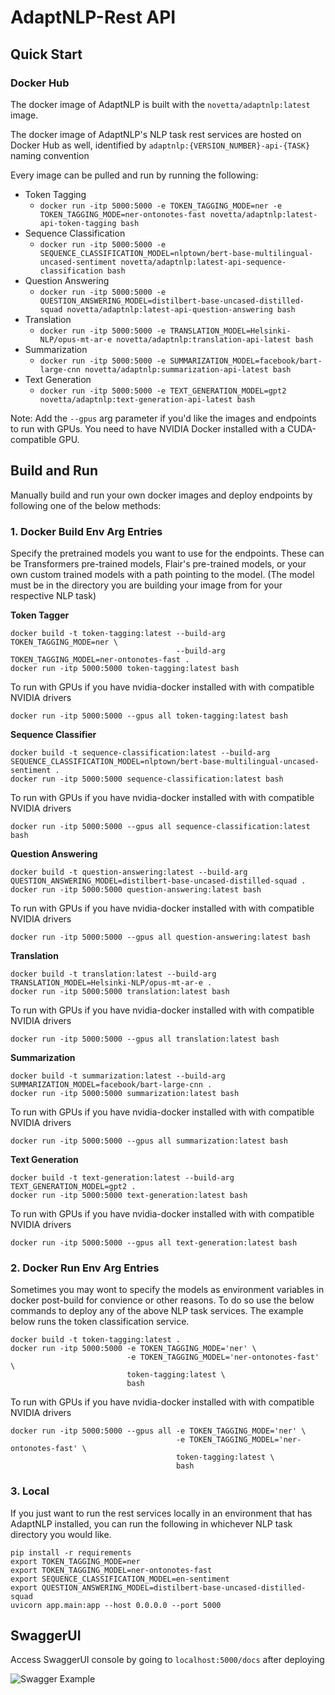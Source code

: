 # AdaptNLP-Rest API

## Quick Start

### Docker Hub
The docker image of AdaptNLP is built with the `novetta/adaptnlp:latest` image.

The docker image of AdaptNLP's NLP task rest services are hosted on Docker Hub as well, identified by `adaptnlp:{VERSION_NUMBER}-api-{TASK}` naming convention

Every image can be pulled and run by running the following:

- Token Tagging
  - `docker run -itp 5000:5000 -e TOKEN_TAGGING_MODE=ner -e TOKEN_TAGGING_MODE=ner-ontonotes-fast novetta/adaptnlp:latest-api-token-tagging bash`
- Sequence Classification
  - `docker run -itp 5000:5000 -e SEQUENCE_CLASSIFICATION_MODEL=nlptown/bert-base-multilingual-uncased-sentiment novetta/adaptnlp:latest-api-sequence-classification bash`
- Question Answering
  - `docker run -itp 5000:5000 -e QUESTION_ANSWERING_MODEL=distilbert-base-uncased-distilled-squad novetta/adaptnlp:latest-api-question-answering bash`
- Translation 
  - `docker run -itp 5000:5000 -e TRANSLATION_MODEL=Helsinki-NLP/opus-mt-ar-e novetta/adaptnlp:translation-api-latest bash`
- Summarization 
  - `docker run -itp 5000:5000 -e SUMMARIZATION_MODEL=facebook/bart-large-cnn novetta/adaptnlp:summarization-api-latest bash`
- Text Generation 
  - `docker run -itp 5000:5000 -e TEXT_GENERATION_MODEL=gpt2 novetta/adaptnlp:text-generation-api-latest bash`

Note: Add the `--gpus` arg parameter if you'd like the images and endpoints to run with GPUs. You need to have NVIDIA Docker installed with a CUDA-compatible GPU.

## Build and Run
Manually build and run your own docker images and deploy endpoints by following one of the below methods:

### 1. Docker Build Env Arg Entries
Specify the pretrained models you want to use for the endpoints.  These can be Transformers pre-trained models, Flair's pre-trained models,
or your own custom trained models with a path pointing to the model.  (The model must be in the directory you are building your image from for your
respective NLP task)

**Token Tagger**
```
docker build -t token-tagging:latest --build-arg TOKEN_TAGGING_MODE=ner \
                                     --build-arg TOKEN_TAGGING_MODEL=ner-ontonotes-fast .
docker run -itp 5000:5000 token-tagging:latest bash
```
To run with GPUs if you have nvidia-docker installed with with compatible NVIDIA drivers
```
docker run -itp 5000:5000 --gpus all token-tagging:latest bash
```

**Sequence Classifier**
```
docker build -t sequence-classification:latest --build-arg SEQUENCE_CLASSIFICATION_MODEL=nlptown/bert-base-multilingual-uncased-sentiment .
docker run -itp 5000:5000 sequence-classification:latest bash
```
To run with GPUs if you have nvidia-docker installed with with compatible NVIDIA drivers
```
docker run -itp 5000:5000 --gpus all sequence-classification:latest bash
```

**Question Answering**
```
docker build -t question-answering:latest --build-arg QUESTION_ANSWERING_MODEL=distilbert-base-uncased-distilled-squad .
docker run -itp 5000:5000 question-answering:latest bash
```
To run with GPUs if you have nvidia-docker installed with with compatible NVIDIA drivers
```
docker run -itp 5000:5000 --gpus all question-answering:latest bash
```

**Translation**
```
docker build -t translation:latest --build-arg TRANSLATION_MODEL=Helsinki-NLP/opus-mt-ar-e .
docker run -itp 5000:5000 translation:latest bash
```
To run with GPUs if you have nvidia-docker installed with with compatible NVIDIA drivers
```
docker run -itp 5000:5000 --gpus all translation:latest bash
```

**Summarization**
```
docker build -t summarization:latest --build-arg SUMMARIZATION_MODEL=facebook/bart-large-cnn .
docker run -itp 5000:5000 summarization:latest bash
```
To run with GPUs if you have nvidia-docker installed with with compatible NVIDIA drivers
```
docker run -itp 5000:5000 --gpus all summarization:latest bash
```

**Text Generation**
```
docker build -t text-generation:latest --build-arg TEXT_GENERATION_MODEL=gpt2 .
docker run -itp 5000:5000 text-generation:latest bash
```
To run with GPUs if you have nvidia-docker installed with with compatible NVIDIA drivers
```
docker run -itp 5000:5000 --gpus all text-generation:latest bash
```


### 2. Docker Run Env Arg Entries
Sometimes you may wont to specify the models as environment variables in docker post-build for convience or other reasons. To do so use the below commands to deploy any of the above NLP task services. The example below runs the token classification service.
```
docker build -t token-tagging:latest .
docker run -itp 5000:5000 -e TOKEN_TAGGING_MODE='ner' \
                          -e TOKEN_TAGGING_MODEL='ner-ontonotes-fast' \
                          token-tagging:latest \
                          bash
```
To run with GPUs if you have nvidia-docker installed with with compatible NVIDIA drivers
```
docker run -itp 5000:5000 --gpus all -e TOKEN_TAGGING_MODE='ner' \
                                     -e TOKEN_TAGGING_MODEL='ner-ontonotes-fast' \
                                     token-tagging:latest \
                                     bash
```                                                           

### 3. Local
If you just want to run the rest services locally in an environment that has AdaptNLP installed, you can 
run the following in whichever NLP task directory you would like.

```
pip install -r requirements
export TOKEN_TAGGING_MODE=ner
export TOKEN_TAGGING_MODEL=ner-ontonotes-fast
export SEQUENCE_CLASSIFICATION_MODEL=en-sentiment
export QUESTION_ANSWERING_MODEL=distilbert-base-uncased-distilled-squad
uvicorn app.main:app --host 0.0.0.0 --port 5000

```

## SwaggerUI

Access SwaggerUI console by going to `localhost:5000/docs` after deploying

![Swagger Example](https://raw.githubusercontent.com/novetta/adaptnlp/master/docs/img/fastapi-docs.png)

